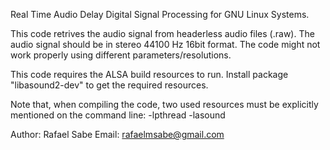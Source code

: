 Real Time Audio Delay Digital Signal Processing for GNU Linux Systems.

This code retrives the audio signal from headerless audio files (.raw). 
The audio signal should be in stereo 44100 Hz 16bit format. The code might not work properly using different parameters/resolutions.

This code requires the ALSA build resources to run. 
Install package "libasound2-dev" to get the required resources.

Note that, when compiling the code, two used resources must be explicitly mentioned on the command line: -lpthread -lasound

Author: Rafael Sabe 
Email: rafaelmsabe@gmail.com
